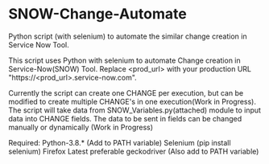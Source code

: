 # SNOW-Change-Automate
Python script (with selenium) to automate the similar change creation in Service Now Tool. 

This script uses Python with selenium to automate Change creation in Service-Now(SNOW) Tool.
Replace <prod_url> with your production URL "https://<prod_url>.service-now.com".

Currently the script can create one CHANGE per execution, but can be modified to create multiple CHANGE's in one execution(Work in Progress).
The script will take data from SNOW_Variables.py(attached) module to input data into CHANGE fields.
The data to be sent in fields can be changed manually or dynamically (Work in Progress)

Required:
Python-3.8.* (Add to PATH variable)
Selenium (pip install selenium)
Firefox Latest preferable
geckodriver (Also add to PATH variable)
